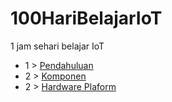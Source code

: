 # 100HariBelajarIoT
1 jam sehari belajar IoT

- 1 > [Pendahuluan](hari/hari01.md)
- 2 > [Komponen](hari/hari02.md)
- 2 > [Hardware Plaform](hari/hari03.md)   

